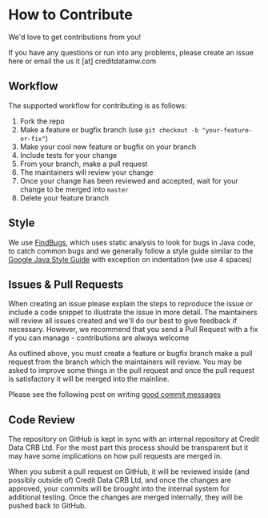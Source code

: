 # How to Contribute

We'd love to get contributions from you!

If you have any questions or run into any problems, please create
an issue here or email the us it [at] creditdatamw.com

## Workflow

The supported workflow for contributing is as follows:

1.  Fork the repo
1.  Make a feature or bugfix branch (use `git checkout -b "your-feature-or-fix"`)
1.  Make your cool new feature or bugfix on your branch
1.  Include tests for your change
1.  From your branch, make a pull request 
1.  The maintainers will review your change 
1.  Once your change has been reviewed and accepted, wait for your change to be merged into `master`
1.  Delete your feature branch

## Style

We use [FindBugs][findbugs], which uses static analysis to look for bugs 
in Java code, to catch common bugs and we generally follow a style guide 
similar to the [Google Java Style Guide][style] with exception on 
indentation (we use 4 spaces)

## Issues & Pull Requests

When creating an issue please explain the steps to reproduce
the issue or include a code snippet to illustrate the issue in more
detail. The maintainers will review all issues created and we'll do
our best to give feedback if necessary. However, we recommend that you send
a Pull Request with a fix if you can manage - contributions are always welcome

As outlined above, you must create a feature or bugfix branch make a 
pull request from the branch which the maintainers will review.
You may be asked to improve some things in the pull request and once the
pull request is satisfactory it will be merged into the mainline.

Please see the following post on writing [good commit messages](https://chris.beams.io/posts/git-commit/)

## Code Review

The repository on GitHub is kept in sync with an internal repository at
Credit Data CRB Ltd. For the most part this process should be transparent 
but it may have some implications on how pull requests are merged in.

When you submit a pull request on GitHub, it will be reviewed
inside (and possibly outside of) Credit Data CRB Ltd, and once the changes are
approved, your commits will be brought into the internal system for additional
testing. Once the changes are merged internally, they will be pushed back to
GitHub.

[findbugs]: http://findbugs.sourceforge.net/
[style]: https://google.github.io/styleguide/javaguide.html